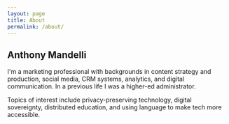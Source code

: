 ```yaml
---
layout: page
title: About
permalink: /about/
---
```


## Anthony Mandelli

I'm a marketing professional with backgrounds in content strategy and production, social media, CRM systems, analytics, and digital communication. In a previous life I was a higher-ed administrator.

Topics of interest include privacy-preserving technology, digital sovereignty, distributed education, and using language to make tech more accessible.
